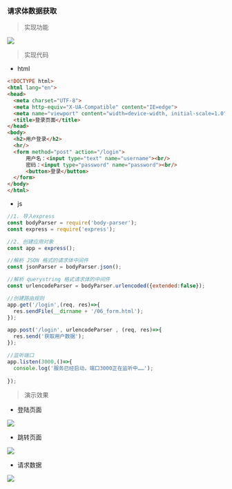 ### 请求体数据获取

> 实现功能

![](https://static-youdao-note.oss-cn-shenzhen.aliyuncs.com/images/202304071145456.webp?x-oss-process=style/webp)

> 实现代码

- html

```html
<!DOCTYPE html>
<html lang="en">
<head>
  <meta charset="UTF-8">
  <meta http-equiv="X-UA-Compatible" content="IE=edge">
  <meta name="viewport" content="width=device-width, initial-scale=1.0">
  <title>登录页面</title>
</head>
<body>
  <h2>用户登录</h2>
  <hr/>
  <form method="post" action="/login">
      用户名：<input type="text" name="username"><br/>
      密码：<input type="password" name="password"><br/>
      <button>登录</button>
  </form>
</body>
</html>
```

- js

```javascript
//1. 导入express
const bodyParser = require('body-parser');
const express = require('express');

//2. 创建应用对象
const app = express();

//解析 JSON 格式的请求体中间件
const jsonParser = bodyParser.json();

//解析 querystring 格式请求体的中间件
const urlencodeParser = bodyParser.urlencoded({extended:false});

//创建路由规则
app.get('/login',(req, res)=>{
  res.sendFile(__dirname + '/06_form.html');
});

app.post('/login', urlencodeParser , (req, res)=>{
  res.send('获取用户数据');
});

//监听端口
app.listen(3000,()=>{
  console.log('服务已经启动，端口3000正在监听中……');
  
});
```
> 演示效果

- 登陆页面

![](https://static-youdao-note.oss-cn-shenzhen.aliyuncs.com/images/202304071208885.webp?x-oss-process=style/webp)

- 跳转页面

![](https://static-youdao-note.oss-cn-shenzhen.aliyuncs.com/images/202304071209083.webp?x-oss-process=style/webp)

- 请求数据

![](https://static-youdao-note.oss-cn-shenzhen.aliyuncs.com/images/202304071210509.webp?x-oss-process=style/webp)